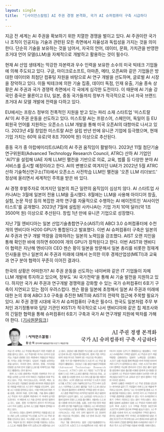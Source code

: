 ```yaml
---
layout: single
title:  "[사이언스칼럼] AI 주권 경쟁 본격화, 국가 AI 슈퍼컴퓨터 구축 시급하다
"
---
```

지금 전 세계는 AI 주권을 확보하기 위한 치열한 경쟁을 벌이고 있다. AI 주권이란 국가나 조직이 인공지능 기술과 관련된 모든 측면에서 자율성과 독립성을 가지는 것을 의미한다. 단순히 기술을 보유하는 것을 넘어서, 자국의 언어, 데이터, 문화, 가치관을 반영한 초거대 언어 모델(LLM)을 자체적으로 개발하고 활용하는 것이 필수다.

현재 AI 산업 생태계는 막강한 자본력과 우수 인력을 보유한 소수의 미국 빅테크 기업들에 의해 주도되고 있다. 구글, 마이크로소프트, 아마존, 메타, 오픈AI와 같은 기업들은 방대한 데이터와 최첨단 컴퓨팅 자원을 바탕으로 AI 연구 개발을 선도하며, 글로벌 AI 시장을 장악하고 있다. 이들 빅테크에 의한 기술 집중, 데이터 독점, 인재 유출, 기술 종속 상황은 AI 주권과 국가 경쟁력 측면에서 각 국에게 심각한 도전이다. 이 때문에 AI 기술 강국인 중국은 물론이고 EU, 일본, 중동 국가들까지 정부가 적극적으로 나서 자국 브랜드 초거대 AI 모델 개발에 전력을 다하고 있다.

EU에서는 프랑스 정부의 전폭적인 지원을 받고 있는 파리 소재 스타트업 '미스트랄 AI'이 AI 주권 운동을 선도하고 있다. 미스트랄 AI는 프랑스어, 스페인어, 독일어 등 EU 회원국 언어를 지원하는 오픈소스 LLM 개발을 통해 미국 오픈AI의 대항마로 나서고 있다. 2023년 4월 창업한 미스트랄 AI은 설립 반년 만에 유니콘 기업에 등극했으며, 현재 기업 가치는 60억 유로(약 8조 7000억 원) 이상으로 추산된다.

중동 국가 중 아랍에미리트(UAE)의 AI 주권 움직임이 활발하다. 2023년 11월 첨단기술연구위원회(Advanced Technology Research Council, ATRC) 산하 AI 기업인 'AI71'을 설립해 UAE 자체 LLM인 팰컨을 기반으로 의료, 교육, 법률 등 다양한 분야 AI 서비스를 출시할 예정이라고 한다. AI의 변병으로 여겨지던 UAE가 2022년 5월 ATRC 산하 기술혁신연구소(TII)에서 오픈소스 사전학습 LLM인 팰컨을 '오픈 LLM 리더보드' 정상에 올리면서 세계적인 주목을 받은 바 있다.

AI 경쟁 후발주자로 여겨지던 일본의 최근 일련의 움직임이 심상치 않다. AI 스타트업 사카나AI는 3월에 일본어 전용 LLM을 출시했다. 8월에는 LLM을 사용해 아이디어 창출, 실험, 논문 작성 등의 복잡한 과학 연구를 자율적으로 수행하는 AI 에이전트인 'AI사이언티스트'를 공개했다. 2023년 7월에 설립된 사카나AI는 기업 가치 10억 달러(약 1조 3500억 원) 이상으로 추산된다. 창립 1년 만에 유니콘 기업으로 성장했다.

지난 7월 엔비디아는 일본 산업기술총합연구소(AIST)의 ABCI 3.0 슈퍼컴퓨터에 수천 개의 엔비디아 H200 GPU가 통합된다고 발표했다. 이번 AI 슈퍼컴퓨터 구축은 일본의 AI 주권과 연구 개발 역량을 강화하려는 일본의 노력임을 강조했다. AIST 오랜 지인을 통해 확인한 바에 의하면 6000여 개의 GPU가 장착된다고 한다. 이번 AIST와 엔비디아 협력은 지난해 엔비디아 CEO 젠슨 황이 일본을 방문해서 일본 총리를 비롯한 정재계 인사들을 만나 일본의 AI 주권과 미래에 대해서 논의한 이후 경제산업성(METI)과 교육과 연구 분야 협력이 꾸준히 이어진 결과다.

한국의 상황은 어떠한가? AI 주권 운동을 선도하는 네이버와 같은 IT 기업들이 자체 LLM 개발에 투자하고 있으며, 정부도 'AI 국가전략'을 통해 AI 기술 발전을 지원하고 있다. 하지만 국가 AI 주권과 연구개발 경쟁력을 강화할 수 있는 국가 슈퍼컴퓨터 6호기 구축이 지연되고 있는 점이 우려스럽다. 젠슨 황을 일본에 초청해서 일본 AI 주권과 미래에 대한 논의 후에 ABCI 3.0 구축을 추진한 METI와 AIST의 전략적 접근에 주목할 필요가 있다. AI 주권 경쟁 시대에 국가 AI 슈퍼컴퓨터 구축은 필수다. 한국도 일본처럼 주무 부처인 과기정통부와 담당 기관인 KISTI가 적극적으로 나서 엔비디아와 같은 칩 제조사와의 긴밀한 협력을 통해 슈퍼컴퓨터 6호기 구축과 국가 AI 연구개발 지원에 박차를 가해야 한다.
`[`[기사원문링크](https://www.joongdo.co.kr/web/view.php?key=20240905010001552)`]`

![](/images/joongdo/2024-09-06.png)
